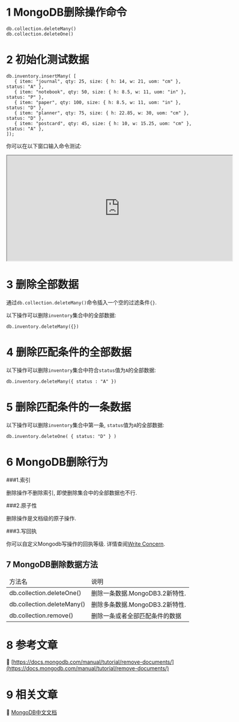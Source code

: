 1 MongoDB删除操作命令
===

```
db.collection.deleteMany()
db.collection.deleteOne()
```

2 初始化测试数据
===

```
db.inventory.insertMany( [
   { item: "journal", qty: 25, size: { h: 14, w: 21, uom: "cm" }, status: "A" },
   { item: "notebook", qty: 50, size: { h: 8.5, w: 11, uom: "in" }, status: "P" },
   { item: "paper", qty: 100, size: { h: 8.5, w: 11, uom: "in" }, status: "D" },
   { item: "planner", qty: 75, size: { h: 22.85, w: 30, uom: "cm" }, status: "D" },
   { item: "postcard", qty: 45, size: { h: 10, w: 15.25, uom: "cm" }, status: "A" },
]);
```

你可以在以下窗口输入命令测试:

<iframe class="mws-root" allowfullscreen="" sandbox="allow-scripts allow-same-origin" width="600" height="280" src="https://mws.mongodb.com/?version=3.4"></iframe>

3 删除全部数据
===

通过`db.collection.deleteMany()`命令插入一个空的过滤条件`{}`.

以下操作可以删除`inventory`集合中的全部数据:

```
db.inventory.deleteMany({})
```

4 删除匹配条件的全部数据
===


以下操作可以删除`inventory`集合中符合`status`值为`A`的全部数据:

```
db.inventory.deleteMany({ status : "A" })
```

5 删除匹配条件的一条数据
===

以下操作可以删除`inventory`集合中第一条, `status`值为`A`的全部数据:

```
db.inventory.deleteOne( { status: "D" } )
```


6 MongoDB删除行为
===


###1.索引

删除操作不删除索引, 即使删除集合中的全部数据也不行.

###2.原子性

删除操作是文档级的原子操作.

###3.写回执

你可以自定义Mongodb写操作的回执等级. 详情查阅[Write Concern](https://docs.mongodb.com/manual/reference/write-concern/).


7 MongoDB删除数据方法
--

<table class="table table-bordered table-responsive text-center">
	<thead>
		<tr class="info">
			<td>方法名</td>
			<td>说明</td>
		</tr>
	</thead>
	<tbody>
	<tr>
		<td>db.collection.deleteOne()</td>
		<td>删除一条数据.MongoDB3.2新特性.</td>
	</tr>
	<tr>
		<td>db.collection.deleteMany()</td>
		<td>删除多条数据.MongoDB3.2新特性.</td>
	</tr>
	<tr>
		<td>db.collection.remove()</td>
		<td>删除一条或者全部匹配条件的数据</td>
	</tr>
	</tbody>
</table>
	

8 参考文章
===


📖 [https://docs.mongodb.com/manual/tutorial/remove-documents/](https://docs.mongodb.com/manual/tutorial/remove-documents/)

9 相关文章
===

📖 [MongoDB中文文档](http://localhost/article/mongodb/index.html)

